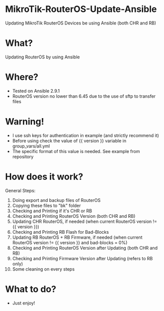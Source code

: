 # MikroTik-RouterOS-Update-Ansible
Updating MikroTik RouterOS Devices be using Ansible (both CHR and RB)

<h1>What?</h1>

Updating RouterOS by using Ansible

<h1>Where?</h1>

- Tested on Ansible 2.9.1
- RouterOS version no lower than 6.45 due to the use of sftp to transfer files

<h1>Warning!</h1>

- I use ssh keys for authentication in example (and strictly recommend it)
- Before using check the value of {{ version }} variable in group_vars/all.yml
- The specific format of this value is needed. See example from repository

<h1>How does it work?</h1>

General Steps:
1. Doing export and backup files of RouterOS
2. Copying these files to "bk" folder
3. Checking and Printing if it's CHR or RB
4. Checking and Printing RouterOS Version (both CHR and RB)
5. Updating CHR RouterOS, if needed  (when current RouterOS version != {{ version }})
6. Checking and Printing RB Flash for Bad-Blocks
7. Updating RB RouterOS + RB Firmware, if needed (when current RouterOS version != {{ version }} and bad-blocks = 0%)
8. Checking and Printing RouterOS Version after Updating (both CHR and RB)
9. Checking and Printing Firmware Version after Updating (refers to RB only)
10. Some cleaning on every steps

<h1>What to do?</h1>

- Just enjoy!
